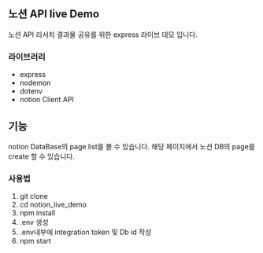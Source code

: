 ## 노션 API live Demo

노션 API 리서치 결과물 공유를 위한 express 라이브 데모 입니다.

### 라이브러리

- express
- nodemon
- dotenv
- notion Client API

## 기능

notion DataBase의 page list를 볼 수 있습니다.
해당 페이지에서 노션 DB의 page를 create 할 수 있습니다.

### 사용법

1. git clone
2. cd notion_live_demo
3. npm install
4. .env 생성
5. .env내부에 integration token 및 Db id 작성
6. npm start
